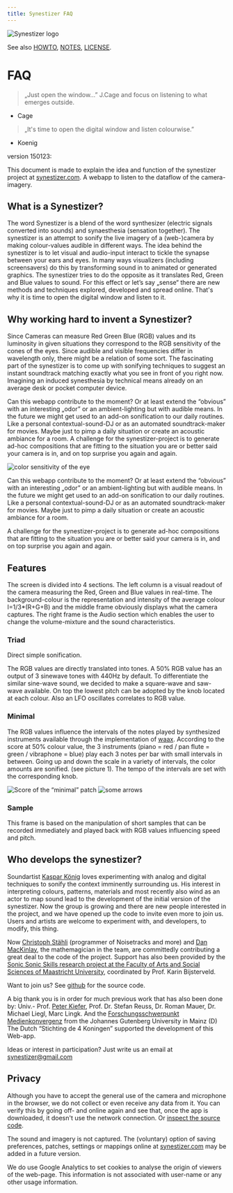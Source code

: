 ```yaml
---
title: Synestizer FAQ
---
```


![Synestizer logo](https://synestize.github.io/synestizer/media/synestizer_logo_50x50.png)

See also [HOWTO](./HOWTO.html), [NOTES](./Notes.html), [LICENSE](./LICENSE.html).

# FAQ

> „Just open the window...”  J.Cage and focus on listening to what emerges outside.
- Cage

> „It's time to open the digital window and listen colourwise.”
- Koenig

version 150123:

This document is made to explain the idea and function of the synestizer project 
at [synestizer.com](http://synestizer.com).
A webapp to listen to the dataflow of the camera-imagery. 

## What is a Synestizer?

The word Synestizer is a blend of the word synthesizer (electric signals converted into sounds) and synaesthesia (sensation together). The synestizer is an attempt to sonify the live imagery of a (web-)camera by making colour-values audible in different ways. The idea behind the synestizer is to let visual and audio-input interact to tickle the synapse between your ears and eyes. In many ways visualizers (including screensavers) do this by transforming sound in to animated or generated graphics. The synestizer tries to do the opposite as it translates Red, Green and Blue values to sound. For this effect or let’s say „sense“ there are new methods and techniques explored, developed and spread online. That's why it is time to open the digital window and listen to it.

## Why working hard to invent a Synestizer? 

Since Cameras can measure Red Green Blue (RGB) values and its luminosity in given situations they correspond to the RGB sensitivity of the cones of the eyes. Since audible and visible frequencies differ in wavelength only, there might be a relation of some sort. The fascinating part of the synestizer is to come up with sonifying techniques to suggest an instant soundtrack matching exactly what you see in front of you right now. Imagining an induced synesthesia by technical means already on an average desk or pocket computer device.

Can this webapp contribute to the moment? Or at least extend the “obvious” with an interesting „odor” or an ambient-lighting but with audible means. In the future we might get used to an add-on sonification to our daily routines. Like a personal contextual-sound-DJ or as an automated soundtrack-maker for movies. Maybe just to pimp a daily situation or create an acoustic ambiance for a room.
A challenge for the synestizer-project is to generate ad-hoc compositions that are fitting to the situation you are or better said your camera is in, and on top surprise you again and again. 


![color sensitivity of the eye](https://synestize.github.io/synestizer/media/Color_Sensitivity.jpg)

Can this webapp contribute to the moment? Or at least extend the “obvious” with an interesting „odor” 
or an ambient-lighting but with audible means.
In the future we might get used to an add-on sonification to our daily routines. Like a personal contextual-sound-DJ or as an automated soundtrack-maker for movies.
Maybe just to pimp a daily situation or create an acoustic ambiance for a room.

A challenge for the synestizer-project is to generate ad-hoc compositions that are fitting to the situation you are or better said your camera is in, and on top surprise you again and again. 

## Features

The screen is divided into 4 sections. The left column is a visual readout of the camera measuring the Red, Green and Blue values in real-time. The background-colour is the representation and intensity of the average colour I=1/3*(R+G+B)  and the middle frame obviously displays what the camera captures. The right frame is the Audio section which enables the user to change the volume-mixture and the sound characteristics. 

### Triad

Direct simple sonification.

The RGB values are directly translated into tones. A 50% RGB value has an output of 3 sinewave tones with 440Hz by default.  To differentiate the similar sine-wave sound, we decided to make a square-wave and saw-wave available. On top the lowest pitch can be adopted by the knob located at each colour. Also an LFO oscillates correlates to RGB value.

### Minimal 

The RGB values influence the intervals of the notes played by synthesized instruments available through the implementation of [waax](https://github.com/hoch/waax).
According to the score at 50% colour value, the 3 instruments 
(piano = red / pan flute = green / vibraphone = blue)
play each 3 notes per bar with small intervals in between. Going up and down the scale in a variety of intervals, the color amounts are sonified. (see picture 1). The tempo of the intervals are set with the corresponding knob.

![Score of the “minimal” patch](https://synestize.github.io/synestizer/media/Synestizer_Partitur.png)
![some arrows](https://synestize.github.io/synestizer/media/Synestizer_sketch_score2.png)

### Sample

This frame is based on the manipulation of short samples that can be recorded immediately and played back with RGB values influencing speed and pitch.

## Who develops the synestizer?

Soundartist [Kaspar König](www.kasparkoenig.com) loves experimenting with analog and digital techniques to sonify the context imminently surrounding us.
His interest in interpreting colours, patterns, materials and most recently also wind as an actor to map sound lead to the development of the initial version of the synestizer.
Now the group is growing and there are new people interested in the project, and we have opened up the code to invite even more to join us.
Users and artists are welcome to experiment with, and developers, to modify, this thing. 

Now [Christoph Stähli](http://www.stahlnow.com) (programmer of Noisetracks and more) and [Dan MacKinlay](http://danmackinlay.name/), the mathemagician in the team, are committedly contributing a great deal to the code of the project.
Support has also been provided by the [Sonic Sonic Skills research project at the Faculty of Arts and Social Sciences of Maastricht University](http://fasos-research.nl/sonicsciencefestival/event/163/?instance_id=98), coordinated by Prof. Karin Bijsterveld. 

Want to join us?
See [github](https://github.com/synestize/synestizer) for the source code.

A big thank you is in order for much previous work that has also been done by: Univ.- Prof. [Peter Kiefer](http://www.klangkunst.de), Prof. Dr. Stefan Reuss, Dr. Roman Mauer, Dr. Michael Liegl, Marc Lingk.
And the [Forschungsschwerpunkt Medienkonvergenz](http://www.medienkonvergenz.uni-mainz.de/) from the Johannes Gutenberg University in Mainz (D) 
The Dutch “Stichting de 4 Koningen” supported the development of this Web-app.

Ideas or interest in participation? Just write us an email at synestizer@gmail.com


## Privacy

Although you have to accept the general use of the camera and microphone in the browser, we do not collect or even receive any data from it.
You can verify this by going off- and online again and see that, once the app is downloaded, it doesn't use the network connection.
Or [inspect the source code](https://github.com/synestize/synestizer).

The sound and imagery is not captured.
The (voluntary) option of saving preferences, patches, settings or mappings online at [synestizer.com](http://synestizer.com) may be added in a future version.

We do use Google Analytics to set cookies to analyse the origin of viewers of the web-page. This information is not associated with user-name or any other usage information.
